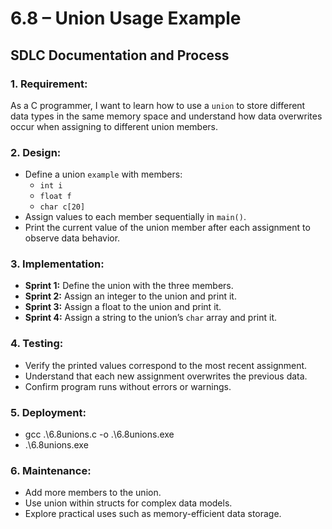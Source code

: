 # 6.8 – Union Usage Example  
## SDLC Documentation and Process

### 1. **Requirement:**
As a C programmer, I want to learn how to use a `union` to store different data types in the same memory space and understand how data overwrites occur when assigning to different union members.

### 2. **Design:**
- Define a union `example` with members:
  - `int i`
  - `float f`
  - `char c[20]`
- Assign values to each member sequentially in `main()`.
- Print the current value of the union member after each assignment to observe data behavior.

### 3. **Implementation:**
- **Sprint 1:** Define the union with the three members.
- **Sprint 2:** Assign an integer to the union and print it.
- **Sprint 3:** Assign a float to the union and print it.
- **Sprint 4:** Assign a string to the union’s `char` array and print it.

### 4. **Testing:**
- Verify the printed values correspond to the most recent assignment.
- Understand that each new assignment overwrites the previous data.
- Confirm program runs without errors or warnings.

### 5. **Deployment:**
   - gcc .\6.8unions.c -o .\6.8unions.exe
   - .\6.8unions.exe

### 6. **Maintenance:**
   - Add more members to the union.
   - Use union within structs for complex data models.
   - Explore practical uses such as memory-efficient data storage.